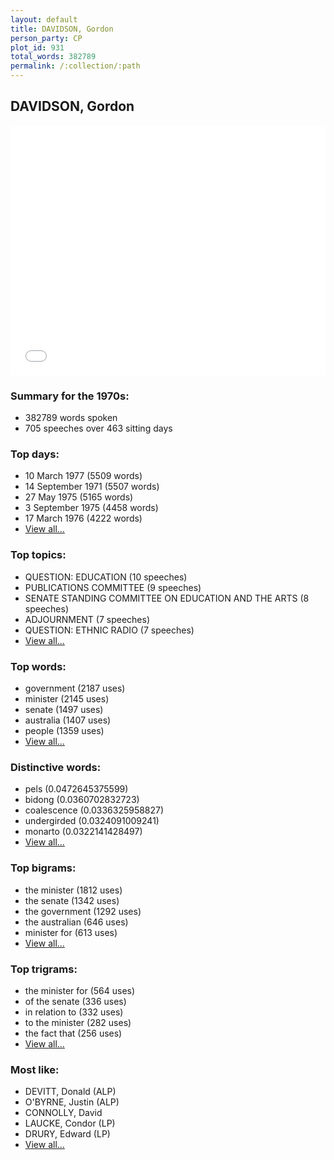 ```yaml
---
layout: default
title: DAVIDSON, Gordon
person_party: CP
plot_id: 931
total_words: 382789
permalink: /:collection/:path
---
```


## DAVIDSON, Gordon

<iframe width="100%" height="400" frameborder="0" scrolling="no" src="//plot.ly/~wragge/931.embed"></iframe>


### Summary for the 1970s:

* 382789 words spoken
* 705 speeches over 463 sitting days


### Top days:

* 10 March 1977 (5509 words)
* 14 September 1971 (5507 words)
* 27 May 1975 (5165 words)
* 3 September 1975 (4458 words)
* 17 March 1976 (4222 words)
* [View all...](days/)


### Top topics:

* QUESTION: EDUCATION (10 speeches)
* PUBLICATIONS COMMITTEE (9 speeches)
* SENATE STANDING COMMITTEE ON EDUCATION AND THE ARTS (8 speeches)
* ADJOURNMENT (7 speeches)
* QUESTION: ETHNIC RADIO (7 speeches)
* [View all...](topics/)


### Top words:

* government (2187 uses)
* minister (2145 uses)
* senate (1497 uses)
* australia (1407 uses)
* people (1359 uses)
* [View all...](words/)


### Distinctive words:

* pels (0.0472645375599)
* bidong (0.0360702832723)
* coalescence (0.0336325958827)
* undergirded (0.0324091009241)
* monarto (0.0322141428497)
* [View all...](sig_words/)


### Top bigrams:

* the minister (1812 uses)
* the senate (1342 uses)
* the government (1292 uses)
* the australian (646 uses)
* minister for (613 uses)
* [View all...](bigrams/)


### Top trigrams:

* the minister for (564 uses)
* of the senate (336 uses)
* in relation to (332 uses)
* to the minister (282 uses)
* the fact that (256 uses)
* [View all...](trigrams/)


### Most like:

* DEVITT, Donald (ALP)
* O'BYRNE, Justin (ALP)
* CONNOLLY, David 
* LAUCKE, Condor (LP)
* DRURY, Edward (LP)
* [View all...](similarities/)
